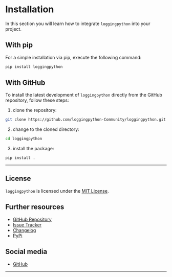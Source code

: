 # Installation

In this section you will learn how to integrate `loggingpython` into your project.

## With pip

For a simple installation via pip, execute the following command:
```bash
pip install loggingpython
```

## With GitHub

To install the latest development of `loggingpython` directly from the GitHub repository, follow these steps:

1. clone the repository:

```bash
git clone https://github.com/loggingpython-Community/loggingpython.git
```

2. change to the cloned directory:

```bash
cd loggingpython
```


3. install the package:

```bash
pip install .
```

---

## License

`loggingpython` is licensed under the [MIT License](https://opensource.org/licenses/MIT).

## Further resources

- [GitHub Repository](https://github.com/loggingpython-Community/loggingpython)
- [Issue Tracker](https://github.com/loggingpython-Community/loggingpython/issues)
- [Changelog](https://github.com/loggingpython-Community/loggingpython/blob/main/CHANGELOG.md)
- [PyPi](https://pypi.org/project/loggingpython/)

## Social media

- [GitHub](https://github.com/loggingpython-Community)

---